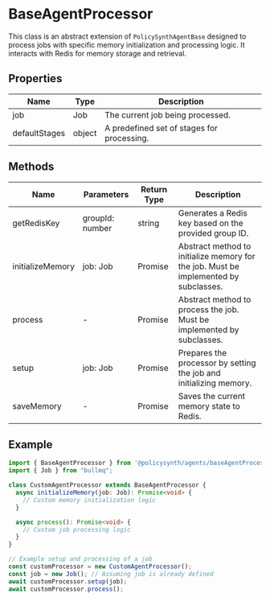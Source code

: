 # BaseAgentProcessor

This class is an abstract extension of `PolicySynthAgentBase` designed to process jobs with specific memory initialization and processing logic. It interacts with Redis for memory storage and retrieval.

## Properties

| Name           | Type  | Description                                           |
|----------------|-------|-------------------------------------------------------|
| job            | Job   | The current job being processed.                      |
| defaultStages  | object | A predefined set of stages for processing. |

## Methods

| Name            | Parameters        | Return Type            | Description                                                                 |
|-----------------|-------------------|------------------------|-----------------------------------------------------------------------------|
| getRedisKey     | groupId: number   | string                 | Generates a Redis key based on the provided group ID.                       |
| initializeMemory| job: Job          | Promise<void>          | Abstract method to initialize memory for the job. Must be implemented by subclasses. |
| process         | -                 | Promise<void>          | Abstract method to process the job. Must be implemented by subclasses.      |
| setup           | job: Job          | Promise<void>          | Prepares the processor by setting the job and initializing memory.          |
| saveMemory      | -                 | Promise<void>          | Saves the current memory state to Redis.                                    |

## Example

```typescript
import { BaseAgentProcessor } from '@policysynth/agents/baseAgentProcessor.ts';
import { Job } from "bullmq";

class CustomAgentProcessor extends BaseAgentProcessor {
  async initializeMemory(job: Job): Promise<void> {
    // Custom memory initialization logic
  }

  async process(): Promise<void> {
    // Custom job processing logic
  }
}

// Example setup and processing of a job
const customProcessor = new CustomAgentProcessor();
const job = new Job(); // Assuming job is already defined
await customProcessor.setup(job);
await customProcessor.process();
```